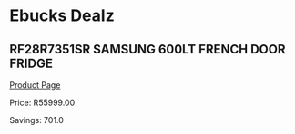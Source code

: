 
# Ebucks Dealz
## RF28R7351SR SAMSUNG 600LT FRENCH DOOR FRIDGE
[Product Page](https://www.ebucks.com/web/shop/productSelected.do?prodId=996866084&catId=704987863)

Price: R55999.00

Savings: 701.0


	